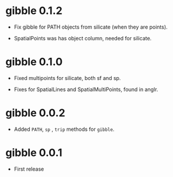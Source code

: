 # gibble 0.1.2

* Fix gibble for PATH objects from silicate (when they are points). 

* SpatialPoints was has object column, needed for silicate. 

# gibble 0.1.0

* Fixed multipoints for silicate, both sf and sp. 

* Fixes for SpatialLines and SpatialMultiPoints, found in anglr. 

# gibble 0.0.2

* Added `PATH`, `sp` , `trip` methods for `gibble`. 

# gibble 0.0.1

* First release


